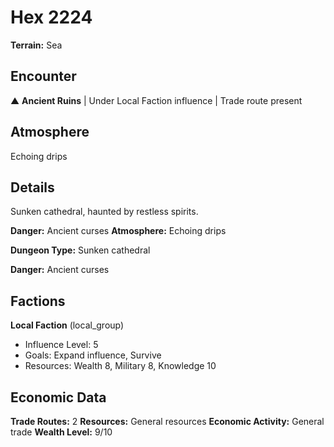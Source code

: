 # Hex 2224

**Terrain:** Sea

## Encounter
▲ **Ancient Ruins** | Under Local Faction influence | Trade route present

## Atmosphere
Echoing drips

## Details
Sunken cathedral, haunted by restless spirits.

**Danger:** Ancient curses
**Atmosphere:** Echoing drips



**Dungeon Type:** Sunken cathedral

**Danger:** Ancient curses

## Factions
**Local Faction** (local_group)
- Influence Level: 5
- Goals: Expand influence, Survive
- Resources: Wealth 8, Military 8, Knowledge 10

## Economic Data
**Trade Routes:** 2
**Resources:** General resources
**Economic Activity:** General trade
**Wealth Level:** 9/10
